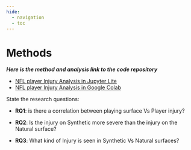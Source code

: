 ```yaml
---
hide:
  - navigation
  - toc
---
```


# Methods
***Here is the method and analysis link to the code repository***

- [NFL player Injury Analysis in Jupyter Lite](https://machine-learning-meets-sports.netlify.app/live/lab/index.html)
- [NFL player Injury Analysis in Google Colab](https://githubtocolab.com/kaushal1014/research-paper-template-Athlete-Injuries)

State the research questions:

- **RQ1**: is there a correlation between playing surface Vs Player injury? 

- **RQ2**: Is the injury on Synthetic more severe than the injury on the Natural surface?

- **RQ3**: What kind of Injury is seen in Synthetic Vs Natural surfaces?